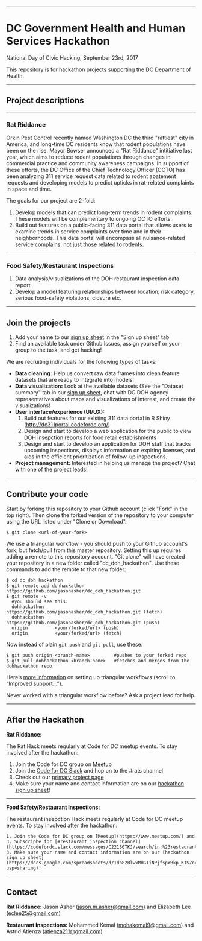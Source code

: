 ***
# DC Government Health and Human Services Hackathon
National Day of Civic Hacking, September 23rd, 2017

This repository is for hackathon projects supporting the DC Department of Health.

***
## Project descriptions
***
### Rat Riddance
Orkin Pest Control recently named Washington DC the third "rattiest" city in America, and long-time DC residents know that rodent populations have been on the rise. Mayor Bowser announced a "Rat Riddance" intitiative last year, which aims to reduce rodent populations through changes in commercial practice and community awareness campaigns. In support of these efforts, the DC Office of the Chief Technology Officer (OCTO) has been analyzing 311 service request data related to rodent abatement requests and developing models to predict upticks in rat-related complaints in space and time.

The goals for our project are 2-fold:
  1. Develop models that can predict long-term trends in rodent complaints. These models will be complementary to ongoing OCTO efforts.
  2. Build out features on a public-facing 311 data portal that allows users to examine trends in service complaints over time and in their neighborhoods. This data portal will encompass all nuisance-related service complains, not just those related to rodents.
***
### Food Safety/Restaurant Inspections
  1. Data analysis/visualizations of the DOH restaurant inspection data report
  2. Develop a model featuring relationships between location, risk category, serious food-safety violations, closure etc.


***
## Join the projects

1. Add your name to our [sign up sheet](https://docs.google.com/spreadsheets/d/1dp82BlwxMHGIiNPjfspWBkp_K1SZox0PXug8J8aOssU/edit?usp=sharing) in the "Sign up sheet" tab
2. Find an available task under Github Issues, assign yourself or your group to the task, and get hacking!

We are recruiting individuals for the following types of tasks:

* **Data cleaning:** Help us convert raw data frames into clean feature datasets that are ready to integrate into models!
* **Data visualization:** Look at the available datasets (See the "Dataset summary" tab in our [sign up sheet](https://docs.google.com/spreadsheets/d/1dp82BlwxMHGIiNPjfspWBkp_K1SZox0PXug8J8aOssU/edit?usp=sharing), chat with DC DOH agency representatives about maps and visualizations of interest, and create the visualizations!
* **User interface/experience (UI/UX):**
  1. Build out features for our existing 311 data portal in R Shiny (http://dc311portal.codefordc.org/)
  2. Design and start to develop a web application for the public to view DOH insepction reports for food retail establishments  
  3. Design and start to develop an application for DOH staff that tracks upcoming inspections, displays information on expiring licenses, and aids in the efficient prioritization of follow-up inspections.
* **Project management:** Interested in helping us manage the project? Chat with one of the project leads!
***
## Contribute your code

Start by forking this repository to your Github account (click "Fork" in the top right).
Then clone the forked version of the repository to your computer using the URL listed under "Clone or Download".
```
$ git clone <url-of-your-fork>
```
We use a triangular workflow - you should push to your Github account's fork, but fetch/pull from this master repository. Setting this up requires adding a remote to this repository account. "Git clone" will have created your repository in a new folder called "dc_doh_hackathon". Use these commands to add the remote to that new folder:
```
$ cd dc_doh_hackathon
$ git remote add dohhackathon https://github.com/jasonasher/dc_doh_hackathon.git
$ git remote -v
  #you should see this:
  dohhackathon       https://github.com/jasonasher/dc_doh_hackathon.git (fetch)
  dohhackathon       https://github.com/jasonasher/dc_doh_hackathon.git (push)
  origin          <your/forked/url> (push)
  origin          <your/forked/url> (fetch)
```
Now instead of plain `git push` and `git pull`, use these:

```
$ git push origin <branch-name>         #pushes to your forked repo
$ git pull dohhackathon <branch-name>   #fetches and merges from the dohhackathon repo
```
Here’s [more information](https://github.com/blog/2042-git-2-5-including-multiple-worktrees-and-triangular-workflows#improved-support-for-triangular-workflows) on setting up triangular workflows (scroll to “Improved support…”).

Never worked with a triangular workflow before? Ask a project lead for help.
***
## After the Hackathon

**Rat Riddance:**

The Rat Hack meets regularly at Code for DC meetup events. To stay involved after the hackathon:
  1. Join the Code for DC group on [Meetup](https://www.meetup.com/)
  2. Join the [Code for DC Slack](https://codefordc.org/joinslack) and hop on to the #rats channel
  3. Check out our [primary project page](https://eclee25.github.io/the-rat-hack/)
  4. Make sure your name and contact information are on our [hackathon sign up sheet](https://docs.google.com/spreadsheets/d/1dp82BlwxMHGIiNPjfspWBkp_K1SZox0PXug8J8aOssU/edit?usp=sharing)!

***
  **Food Safety/Restaurant Inspections:**

  The restaurant insepction Hack meets regularly at Code for DC meetup events. To stay involved after the hackathon:
  
    1. Join the Code for DC group on [Meetup](https://www.meetup.com/) and
    3. Subscripbe for [#restaurant_inspection channel](https://codefordc.slack.com/messages/C221SGTKJ/search/in:%23restaurant_inspection/).
    3. Make sure your name and contact information are on our [hackathon sign up sheet](https://docs.google.com/spreadsheets/d/1dp82BlwxMHGIiNPjfspWBkp_K1SZox0PXug8J8aOssU/edit?usp=sharing)!


***
## Contact

**Rat Riddance:** Jason Asher (jason.m.asher@gmail.com) and Elizabeth Lee (eclee25@gmail.com)

**Restaurant Inspections:** Mohammed Kemal (mohakemal9@gmail.com) and Astrid Atienza (atienza211@gmail.com)
